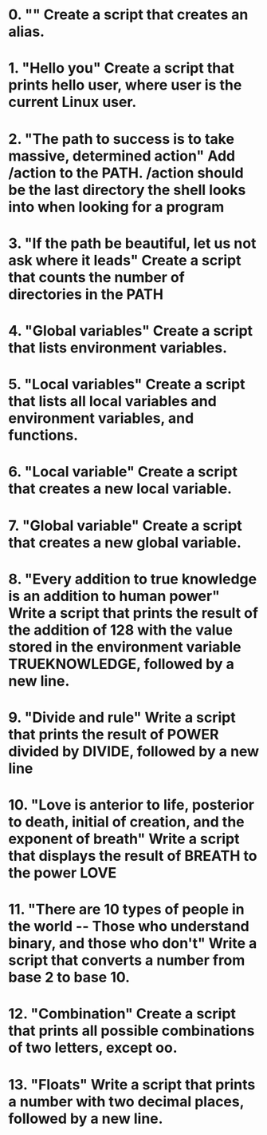# 0. "<o>" Create a script that creates an alias.
# 1. "Hello you" Create a script that prints hello user, where user is the current Linux user.
# 2. "The path to success is to take massive, determined action" Add /action to the PATH. /action should be the last directory the shell looks into when looking for a program
# 3. "If the path be beautiful, let us not ask where it leads" Create a script that counts the number of directories in the PATH
# 4. "Global variables" Create a script that lists environment variables.
# 5. "Local variables" Create a script that lists all local variables and environment variables, and functions.
# 6. "Local variable" Create a script that creates a new local variable.
# 7. "Global variable" Create a script that creates a new global variable.
# 8. "Every addition to true knowledge is an addition to human power" Write a script that prints the result of the addition of 128 with the value stored in the environment variable TRUEKNOWLEDGE, followed by a new line.
# 9. "Divide and rule" Write a script that prints the result of POWER divided by DIVIDE, followed by a new line
# 10. "Love is anterior to life, posterior to death, initial of creation, and the exponent of breath" Write a script that displays the result of BREATH to the power LOVE
# 11. "There are 10 types of people in the world -- Those who understand binary, and those who don't" Write a script that converts a number from base 2 to base 10.
# 12. "Combination" Create a script that prints all possible combinations of two letters, except oo.
# 13. "Floats" Write a script that prints a number with two decimal places, followed by a new line.
